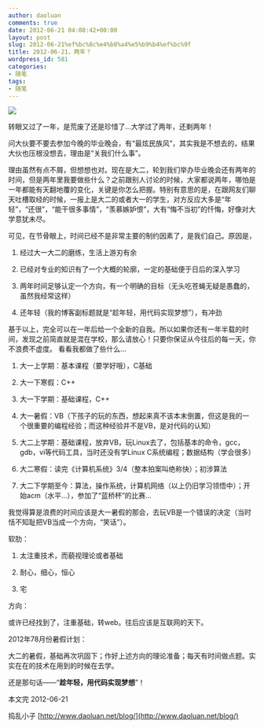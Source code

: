 ```yaml
---
author: daoluan
comments: true
date: 2012-06-21 04:08:42+00:00
layout: post
slug: 2012-06-21%ef%bc%8c%e4%b8%a4%e5%b9%b4%ef%bc%9f
title: 2012-06-21，两年？
wordpress_id: 581
categories:
- 随笔
tags:
- 随笔
---
```


![](http://t2.gstatic.com/images?q=tbn:ANd9GcQFSVzoQ4ypMJ8mWAhBoPxSS0gpKTgWkM_tjv6263rbOK91manItpjeV6n2dA)

转眼又过了一年，是荒废了还是珍惜了...大学过了两年，还剩两年！

问大伙要不要去参加今晚的毕业晚会，有“最炫民族风”，其实我是不想去的，结果大伙也压根没想去，理由是“关我们什么事”。

理由虽然有点不屑，但想想也对。现在是大二，轮到我们举办毕业晚会还有两年的时间，但是两年里我要做些什么？之前跟别人讨论的时候，大家都说两年，哪怕是一年都能有天翻地覆的变化，关键是你怎么把握。特别有意思的是，在跟网友们聊天吐槽取经的时候，一报上是大二的或者大一的学生，对方反应大多是“年轻”，“还很”，“能干很多事情”，“羡慕嫉妒恨”，大有“悔不当初”的忏悔，好像对大学意犹未尽。

可见，在节骨眼上，时间已经不是非常主要的制约因素了，是我们自己。原因是，



	
  1. 经过大一大二的磨练，生活上游刃有余

	
  2. 已经对专业的知识有了一个大概的轮廓，一定的基础便于日后的深入学习

	
  3. 两年时间足够认定一个方向，有一个明确的目标（无头吃苍蝇无疑是愚蠢的，虽然我经常这样）

	
  4. 还年轻（我的博客副标题就是“趁年轻，用代码实现梦想”），有冲劲




<!-- more -->


基于以上，完全可以在一年后给一个全新的自我。所以如果你还有一年半载的时间，发现之前简直就是混在学校，那么请放心！只要你保证从今往后的每一天，你不浪费不虚度。
看看我都做了些什么...



	
  1. 大一上学期：基本课程（要学好哦），C基础

	
  2. 大一下寒假：C++

	
  3. 大一下学期：基础课程，C++

	
  4. 大一暑假：VB（下孩子的玩的东西，想起来真不该本末倒置，但这是我的一个很重要的编程经验；而这种经验并不是VB，是对代码的认知）

	
  5. 大二上学期：基础课程，放弃VB，玩Linux去了，包括基本的命令，gcc，gdb，vi等代码工具，当时还没有学Linux C系统编程；数据结构（学会很多）

	
  6. 大二寒假：读完《计算机系统》3/4（整本拍案叫绝称快）；初涉算法

	
  7. 大二下学期至今：算法，操作系统，计算机网络（以上仍旧学习领悟中）；开始acm（水平...），参加了“蓝桥杯”的比赛...


我觉得算是浪费的时间应该是大一暑假的那会，去玩VB是一个错误的决定（当时恬不知耻把VB当成一个方向，“笑话”）。

软肋：

	
  1. 太注重技术，而藐视理论或者基础

	
  2. 耐心，细心，恒心

	
  3. 宅


方向：

或许已经找到了，注重基础，转web。往后应该是互联网的天下。

2012年78月份暑假计划：

大二的暑假，基础再次巩固下；作好上述方向的理论准备；每天有时间做点题。实实在在的技术在用到的时候在去学。

还是那句话——“**趁年轻，用代码实现梦想**”！

本文完 2012-06-21

捣乱小子 [http://www.daoluan.net/blog/](http://www.daoluan.net/blog/)

